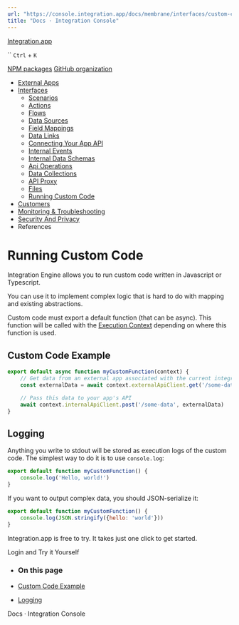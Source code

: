 ```yaml
---
url: "https://console.integration.app/docs/membrane/interfaces/custom-code"
title: "Docs · Integration Console"
---
```


[Integration.app](https://integration.app/)

`` `Ctrl` + `K`

[NPM packages](https://www.npmjs.com/~integration.app) [GitHub organization](https://github.com/integration-app)

- [External Apps](https://console.integration.app/docs/membrane/apps)
- [Interfaces](https://console.integration.app/docs/membrane/interfaces)
  - [Scenarios](https://console.integration.app/docs/membrane/interfaces/scenarios)
  - [Actions](https://console.integration.app/docs/membrane/interfaces/actions)
  - [Flows](https://console.integration.app/docs/membrane/interfaces/flows)
  - [Data Sources](https://console.integration.app/docs/membrane/interfaces/data-sources)
  - [Field Mappings](https://console.integration.app/docs/membrane/interfaces/field-mappings)
  - [Data Links](https://console.integration.app/docs/membrane/interfaces/data-links)
  - [Connecting Your App API](https://console.integration.app/docs/membrane/interfaces/internal-api)
  - [Internal Events](https://console.integration.app/docs/membrane/interfaces/internal-events)
  - [Internal Data Schemas](https://console.integration.app/docs/membrane/interfaces/internal-data-schemas)
  - [Api Operations](https://console.integration.app/docs/membrane/interfaces/api-operations)
  - [Data Collections](https://console.integration.app/docs/membrane/interfaces/data-collections)
  - [API Proxy](https://console.integration.app/docs/membrane/interfaces/api-proxy)
  - [Files](https://console.integration.app/docs/membrane/interfaces/files)
  - [Running Custom Code](https://console.integration.app/docs/membrane/interfaces/custom-code)
- [Customers](https://console.integration.app/docs/membrane/customers)
- [Monitoring & Troubleshooting](https://console.integration.app/docs/membrane/monitoring)
- [Security And Privacy](https://console.integration.app/docs/membrane/security-and-privacy)
- References

# Running Custom Code

Integration Engine allows you to run custom code written in Javascript or Typescript.

You can use it to implement complex logic that is hard to do with mapping and existing abstractions.

Custom code must export a default function (that can be async).
This function will be called with the [Execution Context](https://console.integration.app/docs/membrane/references/execution-context)
depending on where this function is used.

## Custom Code Example

```javascript
export default async function myCustomFunction(context) {
    // Get data from an external app associated with the current integration
    const externalData = await context.externalApiClient.get('/some-data')

    // Pass this data to your app's API
    await context.internalApiClient.post('/some-data', externalData)
}
```

## Logging

Anything you write to stdout will be stored as execution logs of the custom code. The simplest way to do it is to use `console.log`:

```javascript
export default function myCustomFunction() {
    console.log('Hello, world!')
}
```

If you want to output complex data, you should JSON-serialize it:

```javascript
export default function myCustomFunction() {
    console.log(JSON.stringify({hello: 'world'}))
}
```

Integration.app is free to try. It takes just one click to get started.

Login and Try it Yourself

- ### On this page

- [Custom Code Example](https://console.integration.app/docs/membrane/interfaces/custom-code#custom-code-example)
- [Logging](https://console.integration.app/docs/membrane/interfaces/custom-code#logging)

Docs · Integration Console